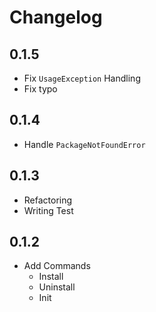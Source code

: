 # Changelog

## 0.1.5

* Fix `UsageException` Handling
* Fix typo

## 0.1.4

* Handle `PackageNotFoundError`

## 0.1.3

* Refactoring
* Writing Test

## 0.1.2

* Add Commands
  - Install
  - Uninstall
  - Init